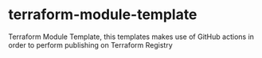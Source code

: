# terraform-module-template
Terraform Module Template, this templates makes use of GitHub actions in order to perform publishing on Terraform Registry
